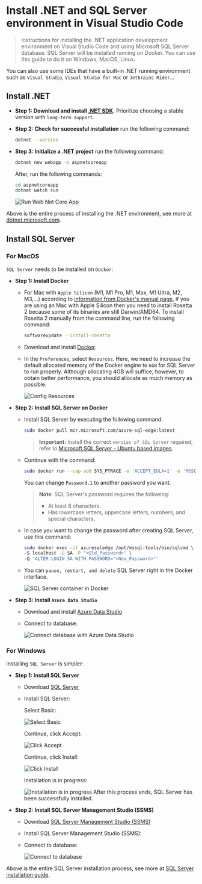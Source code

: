 # Install .NET and SQL Server environment in Visual Studio Code

>Instructions for installing the .NET application development environment on Visual Studio Code and using Microsoft SQL Server database. SQL Server will be installed running on Docker. You can use this guide to do it on Windows, MacOS, Linux.

You can also use some IDEs that have a built-in .NET running environment such as `Visual Studio`, `Visual Studio for Mac` or `Jetbrains Rider`...

## Install .NET

* **Step 1: Download and install [.NET SDK](https://dotnet.microsoft.com/en-us/download).**
  Prioritize choosing a stable version with `long-term support`.
  
* **Step 2: Check for successful installation**
  run the following command:

  ```bash
  dotnet --version
  ```

* **Step 3: Initialize a .NET project**
  run the following command:

  ```bash
  dotnet new webapp -o aspnetcoreapp
  ```

  After, run the following commands:

  ```bash
  cd aspnetcoreapp
  dotnet watch run
  ```

  ![Run Web Net Core App](resources/dotnet/run-webapp.png)

Above is the entire process of installing the .NET environment, see more at [dotnet.microsoft.com](https://dotnet.microsoft.com).

## Install SQL Server

### For MacOS

`SQL Server` needs to be installed on `Docker`:

* **Step 1: Install Docker**

  * For Mac with `Apple Silicon` (M1, M1 Pro, M1, Max, M1 Ultra, M2, M3,...) according to [information from Docker's manual page](https://docs.docker.com/desktop/install/mac-install/), if you are using an Mac with Apple Silicon then you need to install Rosetta 2 because some of its binaries are still Darwin/AMD64. To install Rosetta 2 manually from the command line, run the following command:

    ```bash
    softwareupdate --install-rosetta
    ``````

  * Download and install [Docker](https://docs.docker.com/desktop/install/mac-install/).
  * In the `Preferences`, select `Resources`. Here, we need to increase the default allocated memory of the Docker engine to `6GB` for SQL Server to run properly. Although allocating 4GB will suffice, however, to obtain better performance, you should allocate as much memory as possible.

    ![Config Resources](resources/sql-server/macos/resources-docker.png)
* **Step 2: Install SQL Server on Docker**
  * Install SQL Server by executing the following command:

    ```bash
    sudo docker pull mcr.microsoft.com/azure-sql-edge:latest
    ```

    >**Important:** Install the correct `version of SQL Server` required, refer to [Microsoft SQL Server - Ubuntu based images](https://hub.docker.com/_/microsoft-mssql-server).

  * Continue with the command:

    ```bash
    sudo docker run --cap-add SYS_PTRACE -e 'ACCEPT_EULA=1' -e 'MSSQL_SA_PASSWORD=Password.1' -p 1433:1433 --name azuresqledge -d mcr.microsoft.com/azure-sql-edge
    ```

    You can change `Password.1` to another password you want.

    >**Note**: SQL Server's password requires the following:
    >* At least 8 characters.
    >* Has lowercase letters, uppercase letters, numbers, and special characters.
  * In case you want to change the password after creating SQL Server, use this command:

    ```bash
    sudo docker exec -it azuresqledge /opt/mssql-tools/bin/sqlcmd \
    -S localhost -U SA -P "<Old_Password>" \
    -Q 'ALTER LOGIN SA WITH PASSWORD="<New_Password>"'
    ```

  * You can `pause, restart, and delete` SQL Server right in the Docker interface.

    ![SQL Server container in Docker](resources/sql-server/macos/sql-in-docker.png)
* **Step 3: Install `Azure Data Studio`**
  * Download and install [Azure Data Studio](https://learn.microsoft.com/en-us/azure-data-studio/download-azure-data-studio?tabs=win-install%2Cwin-user-install%2Credhat-install%2Cwindows-uninstall%2Credhat-uninstall)
  * Connect to database:

    ![Connect database with Azure Data Studio](resources/sql-server/macos/connect-database.png)

### For Windows

installing `SQL Server` is simpler:

* **Step 1: Install SQL Server**

  * Download [SQL Server](https://www.microsoft.com/en-us/sql-server/sql-server-downloads)
  * Install SQL Server:

    Select Basic:

    ![Select Basic](resources/sql-server/windows/select-basic.png)

    Continue, click Accept:

    ![Click Accept](resources/sql-server/windows/click-accept.png)

    Continue, click Install:

    ![Click Install](resources/sql-server/windows/click-install.png)

    Installation is in progress:

    ![Installation is in progress](resources/sql-server/windows/progress-install.png)
    After this process ends, SQL Server has been successfully installed.

* **Step 2: Install SQL Server Management Studio (SSMS)**

  * Download [SQL Server Management Studio (SSMS)](https://learn.microsoft.com/en-us/sql/ssms/download-sql-server-management-studio-ssms?view=sql-server-ver16&viewFallbackFrom=sql-server%02ver15&_ga=2.163492156.1498026359.1700104972-2130380837.1700104970)
  * Install SQL Server Management Studio (SSMS):
  * Connect to database:

    ![Connect to database](resources/sql-server/windows/connect-sqlserver.png)

Above is the entire SQL Server installation process, see more at [SQL Server installation guide](https://learn.microsoft.com/en-us/sql/database-engine/install-windows/install-sql-server?view=sql-server-ver16).
